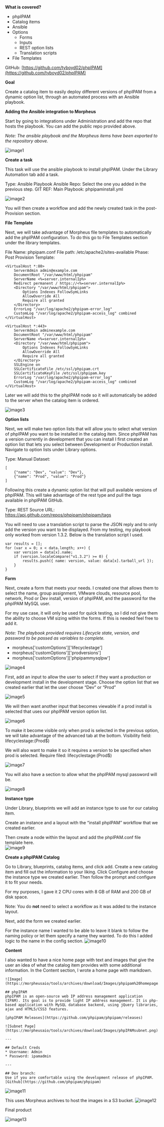 **What is covered?**

* phpIPAM
* Catalog items
* Ansible
* Options
  * Forms
  * Inputs
  * REST option lists
  * Translation scripts
* File Templates

GitHub: [https://github.com/tyboyd02/phpIPAM](https://github.com/tyboyd02/phpIPAM)

**Goal**

Create a catalog item to easily deploy different versions of phpIPAM from a dynamic option list, through an automated process with an Ansible playbook.

**Adding the Ansible integration to Morpheus**

Start by going to integrations under Administration and add the repo that hosts the playbook. You can add the public repo provided above.

_Note: The ansible playbook and the Morpheus items have been exported to the repository above._

![image1](https://github.com/tyboyd02/phpIPAM/assets/121468777/094d0ffe-a4a1-47b0-8484-dd5d23841db3)

**Create a task**

This task will use the ansible playbook to install phpIPAM.
Under the Library Automation tab add a task.

Type: Ansible Playbook
Ansible Repo: Select the one you added in the previous step.
GIT REF: Main
Playbook: phpipaminstall.yml

![image2](https://github.com/tyboyd02/phpIPAM/assets/121468777/c359da2e-37e0-40b3-a1e6-8cc69199268e)

You will then create a workflow and add the newly created task in the post-Provision section. 

**File Template**

Next, we will take advantage of Morpheus file templates to automatically add the phpIPAM configuration. To do this go to File Templates section under the library templates.

File Name: phpipam.conf
File path: /etc/apache2/sites-available
Phase: Post Provision
Template:
```
<VirtualHost *:80>
    ServerAdmin admin@example.com
    DocumentRoot "/var/www/html/phpipam"
    ServerName <%=server.internalIp%>
    Redirect permanent / https://<%=server.internalIp%>
    <Directory "/var/www/html/phpipam">
        Options Indexes FollowSymLinks
        AllowOverride All
        Require all granted
    </Directory>
    ErrorLog "/var/log/apache2/phpipam-error_log"
    CustomLog "/var/log/apache2/phpipam-access_log" combined
</VirtualHost>

<VirtualHost *:443>
    ServerAdmin adminexample.com
    DocumentRoot "/var/www/html/phpipam"
    ServerName <%=server.internalIp%>
    <Directory "/var/www/html/phpipam">
        Options Indexes FollowSymLinks
        AllowOverride All
        Require all granted
    </Directory>
    SSLEngine on
    SSLCertificateFile /etc/ssl/phpipam.crt
    SSLCertificateKeyFile /etc/ssl/phpipam.key
    ErrorLog "/var/log/apache2/phpipam-error_log"
    CustomLog "/var/log/apache2/phpipam-access_log" combined
</VirtualHost>
```
Later we will add this to the phpIPAM node so it will automatically be added to the server when the catalog item is ordered. 

![image3](https://github.com/tyboyd02/phpIPAM/assets/121468777/af87ea31-2092-4068-a446-3fd70f644127)

**Option lists**

Next, we will make two option lists that will allow you to select what version of phpIPAM you want to be installed in the catalog item. Since phpIPAM has a version currently in development that you can install I first created an option list that lets you select between Development or Production install. Navigate to option lists under Library options.

Type: Manual
Dataset:
```
[
    {"name": "Dev", "value": "Dev"},
    {"name": "Prod", "value": "Prod"}
]
```
Following this create a dynamic option list that will pull available versions of phpIPAM. This will take advantage of the rest type and pull the tags available in phpIPAM GitHub.

Type: REST
Source URL: https://api.github.com/repos/phpipam/phpipam/tags

You will need to use a translation script to parse the JSON reply and to only add the version you want to be displayed. From my testing, my playbook only worked from version 1.3.2. Below is the translation script I used. 

```
var results = [];
for (var x = 0; x < data.length; x++) {
    var version = data[x].name; 
    if (version.localeCompare("v1.3.2") >= 0) {
        results.push({ name: version, value: data[x].tarball_url });
    }
}
```

**Form**

Next, create a form that meets your needs. I created one that allows them to select the name, group assignment, VMware clouds, resource pool, network, Prod or Dev install, version of phpIPAM, and the password for the phpIPAM MySQL user.

For my use case, it will only be used for quick testing, so I did not give them the ability to choose VM sizing within the forms. If this is needed feel free to add it.

_Note: The playbook provided requires Lifecycle state, version, and password to be passed as variables to complete._
* morpheus['customOptions']['lifecyclestage']
* morpheus['customOptions']['prodversions']
* morpheus['customOptions']['phpipammysqlpw']

![image4](https://github.com/tyboyd02/phpIPAM/assets/121468777/3ad2ff27-5fcc-4e07-a776-fba1493d81b5)

First, add an input to allow the user to select if they want a production or development install in the development stage. Choose the option list that we created earlier that let the user choose “Dev” or “Prod”

![image5](https://github.com/tyboyd02/phpIPAM/assets/121468777/99f9a232-1ec4-4cc3-82ba-d2a1e05a1769)

We will then want another input that becomes viewable if a prod install is selected that uses our phpIPAM version option list.

![image6](https://github.com/tyboyd02/phpIPAM/assets/121468777/3ec801a9-0e41-4359-b384-436c5af56295)

To make it become visible only when prod is selected in the previous option, we will take advantage of the advanced tab at the bottom. 
Visibility field: lifecyclestage:(Prod$)

We will also want to make it so it requires a version to be specified when prod is selected. 
Require filed: lifecyclestage:(Prod$)

![image7](https://github.com/tyboyd02/phpIPAM/assets/121468777/11421afd-896e-4427-9a51-cdb7bb3c9246)

 You will also have a section to allow what the phpIPAM mysql password will be. 

![image8](https://github.com/tyboyd02/phpIPAM/assets/121468777/3a3d54a9-3120-46ac-a0f3-3133a14692a2)

**Instance type**

Under Library, blueprints we will add an instance type to use for our catalog item.

Create an instance and a layout with the “install phpIPAM” workflow that we created earlier.

Then create a node within the layout and add the phpIPAM.conf file template here.<br>
![image9](https://github.com/tyboyd02/phpIPAM/assets/121468777/796123a4-8a72-4102-b4a3-0f6ff217aebf)

**Create a phpIPAM Catalog**

Go to Library, blueprints, catalog items, and click add. Create a new catalog item and fill out the information to your liking. Click Configure and choose the instance type we created earlier. Then follow the prompt and configure it to fit your needs.

For my purposes, I gave it 2 CPU cores with 8 GB of RAM and 200 GB of disk space.

Note: You do **not** need to select a workflow as it was added to the instance layout.

Next, add the form we created earlier.

For the instance name I wanted to be able to leave it blank to follow the naming policy or let them specify a name they wanted. To do this I added logic to the name in the config section.
![image10](https://github.com/tyboyd02/phpIPAM/assets/121468777/a08e5e4c-7a9c-4086-83d1-43ddaec29c93)

**Content**

I also wanted to have a nice home page with text and images that give the user an idea of what the catalog item provides with some additional information. In the Content section, I wrote a home page with markdown.

```
![Image](https://morpheusaio/tools/archives/download/Images/phpipam%20homepage.png)

## phpIPAM
phpIPAM is an open-source web IP address management application (IPAM). Its goal is to provide light IP address management. It is php-based application with MySQL database backend, using jQuery libraries, ajax and HTML5/CSS3 features.

[phpIPAM Releases](https://github.com/phpipam/phpipam/releases)

![Subnet Page](https://morpheusaio/tools/archives/download/Images/phpIPAMsubnet.png)

---

## Default Creds 
* Username: Admin
* Password: ipamadmin

---

## Dev branch: 
Use if you are comfortable using the development release of phpIPAM. 
[Github](https://github.com/phpipam/phpipam)
```
![image11](https://github.com/tyboyd02/phpIPAM/assets/121468777/2364a6a2-c625-4856-847c-d14d7b57adbb)

This uses Morpheus archives to host the images in a S3 bucket.
![image12](https://github.com/tyboyd02/phpIPAM/assets/121468777/570c6da7-1a8e-44ef-ab2e-e582b9e5e140)

Final product

![image13](https://github.com/tyboyd02/phpIPAM/assets/121468777/100e6e39-69df-4b76-99f1-dedcdfc62a10)
